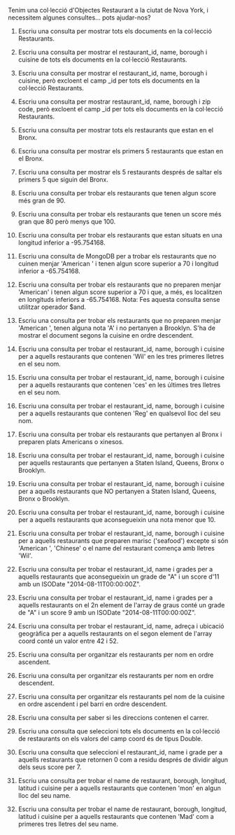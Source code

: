Tenim una col·lecció d'Objectes Restaurant a la ciutat de Nova York, i necessitem algunes consultes... pots ajudar-nos?

1. Escriu una consulta per mostrar tots els documents en la col·lecció Restaurants.

2. Escriu una consulta per mostrar el restaurant_id, name, borough i cuisine de tots els documents en la col·lecció Restaurants.

3. Escriu una consulta per mostrar el restaurant_id, name, borough i cuisine, però excloent el camp _id per tots els documents en la col·lecció Restaurants.

4. Escriu una consulta per mostrar restaurant_id, name, borough i zip code, però excloent el camp _id per tots els documents en la col·lecció Restaurants.

5. Escriu una consulta per mostrar tots els restaurants que estan en el Bronx.

6. Escriu una consulta per mostrar els primers 5 restaurants que estan en el Bronx.

7. Escriu una consulta per mostrar els 5 restaurants després de saltar els primers 5 que siguin del Bronx.

8. Escriu una consulta per trobar els restaurants que tenen algun score més gran de 90.

9. Escriu una consulta per trobar els restaurants que tenen un score més gran que 80 però menys que 100.

10. Escriu una consulta per trobar els restaurants que estan situats en una longitud inferior a -95.754168.

11. Escriu una consulta de MongoDB per a trobar els restaurants que no cuinen menjar 'American ' i tenen algun score superior a 70 i longitud inferior a -65.754168.

12. Escriu una consulta per trobar els restaurants que no preparen menjar 'American' i tenen algun score superior a 70 i que, a més, es localitzen en longituds inferiors a -65.754168. Nota: Fes aquesta consulta sense utilitzar operador $and.

13. Escriu una consulta per trobar els restaurants que no preparen menjar 'American ', tenen alguna nota 'A' i no pertanyen a Brooklyn. S'ha de mostrar el document segons la cuisine en ordre descendent.

14. Escriu una consulta per trobar el restaurant_id, name, borough i cuisine per a aquells restaurants que contenen 'Wil' en les tres primeres lletres en el seu nom.

15. Escriu una consulta per trobar el restaurant_id, name, borough i cuisine per a aquells restaurants que contenen 'ces' en les últimes tres lletres en el seu nom.

16. Escriu una consulta per trobar el restaurant_id, name, borough i cuisine per a aquells restaurants que contenen 'Reg' en qualsevol lloc del seu nom.

17. Escriu una consulta per trobar els restaurants que pertanyen al Bronx i preparen plats Americans o xinesos.

18. Escriu una consulta per trobar el restaurant_id, name, borough i cuisine per aquells restaurants que pertanyen a Staten Island, Queens, Bronx o Brooklyn.

19. Escriu una consulta per trobar el restaurant_id, name, borough i cuisine per a aquells restaurants que NO pertanyen a Staten Island, Queens, Bronx o Brooklyn.

20. Escriu una consulta per trobar el restaurant_id, name, borough i cuisine per a aquells restaurants que aconsegueixin una nota menor que 10.

21. Escriu una consulta per trobar el restaurant_id, name, borough i cuisine per a aquells restaurants que preparen marisc ('seafood') excepte si són 'American ', 'Chinese' o el name del restaurant comença amb lletres 'Wil'.

22. Escriu una consulta per trobar el restaurant_id, name i grades per a aquells restaurants que aconsegueixin un grade de "A" i un score d'11 amb un ISODate "2014-08-11T00:00:00Z".

23. Escriu una consulta per trobar el restaurant_id, name i grades per a aquells restaurants on el 2n element de l'array de graus conté un grade de "A" i un score 9 amb un ISODate "2014-08-11T00:00:00Z".

24. Escriu una consulta per trobar el restaurant_id, name, adreça i ubicació geogràfica per a aquells restaurants on el segon element de l'array coord conté un valor entre 42 i 52.

25. Escriu una consulta per organitzar els restaurants per nom en ordre ascendent.

26. Escriu una consulta per organitzar els restaurants per nom en ordre descendent.

27. Escriu una consulta per organitzar els restaurants pel nom de la cuisine en ordre ascendent i pel barri en ordre descendent.

28. Escriu una consulta per saber si les direccions contenen el carrer.

29. Escriu una consulta que seleccioni tots els documents en la col·lecció de restaurants on els valors del camp coord és de tipus Double.

30. Escriu una consulta que seleccioni el restaurant_id, name i grade per a aquells restaurants que retornen 0 com a residu després de dividir algun dels seus score per 7.

31. Escriu una consulta per trobar el name de restaurant, borough, longitud, latitud i cuisine per a aquells restaurants que contenen 'mon' en algun lloc del seu name.

32. Escriu una consulta per trobar el name de restaurant, borough, longitud, latitud i cuisine per a aquells restaurants que contenen 'Mad' com a primeres tres lletres del seu name.
